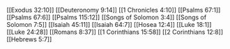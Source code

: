 [[Exodus 32:10]]
[[Deuteronomy 9:14]]
[[1 Chronicles 4:10]]
[[Psalms 67:1]]
[[Psalms 67:6]]
[[Psalms 115:12]]
[[Songs of Solomon 3:4]]
[[Songs of Solomon 7:5]]
[[Isaiah 45:11]]
[[Isaiah 64:7]]
[[Hosea 12:4]]
[[Luke 18:1]]
[[Luke 24:28]]
[[Romans 8:37]]
[[1 Corinthians 15:58]]
[[2 Corinthians 12:8]]
[[Hebrews 5:7]]
